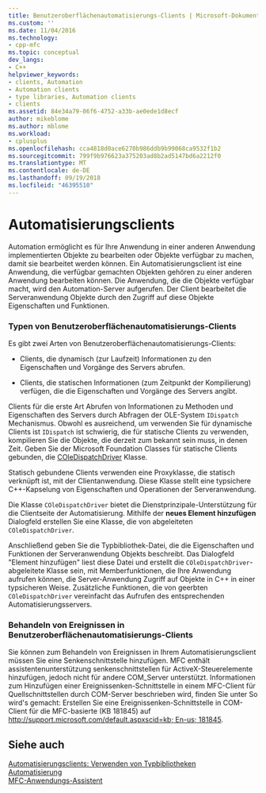 ```yaml
---
title: Benutzeroberflächenautomatisierungs-Clients | Microsoft-Dokumentation
ms.custom: ''
ms.date: 11/04/2016
ms.technology:
- cpp-mfc
ms.topic: conceptual
dev_langs:
- C++
helpviewer_keywords:
- clients, Automation
- Automation clients
- type libraries, Automation clients
- clients
ms.assetid: 84e34a79-06f6-4752-a33b-ae0ede1d8ecf
author: mikeblome
ms.author: mblome
ms.workload:
- cplusplus
ms.openlocfilehash: cca4818d0ace6270b986ddb9b99068ca9532f1b2
ms.sourcegitcommit: 799f9b976623a375203ad8b2ad5147bd6a2212f0
ms.translationtype: MT
ms.contentlocale: de-DE
ms.lasthandoff: 09/19/2018
ms.locfileid: "46395510"
---
```

# <a name="automation-clients"></a>Automatisierungsclients

Automation ermöglicht es für Ihre Anwendung in einer anderen Anwendung implementierten Objekte zu bearbeiten oder Objekte verfügbar zu machen, damit sie bearbeitet werden können. Ein Automatisierungsclient ist eine Anwendung, die verfügbar gemachten Objekten gehören zu einer anderen Anwendung bearbeiten können. Die Anwendung, die die Objekte verfügbar macht, wird den Automation-Server aufgerufen. Der Client bearbeitet die Serveranwendung Objekte durch den Zugriff auf diese Objekte Eigenschaften und Funktionen.

### <a name="types-of-automation-clients"></a>Typen von Benutzeroberflächenautomatisierungs-Clients

Es gibt zwei Arten von Benutzeroberflächenautomatisierungs-Clients:

- Clients, die dynamisch (zur Laufzeit) Informationen zu den Eigenschaften und Vorgänge des Servers abrufen.

- Clients, die statischen Informationen (zum Zeitpunkt der Kompilierung) verfügen, die die Eigenschaften und Vorgänge des Servers angibt.

Clients für die erste Art Abrufen von Informationen zu Methoden und Eigenschaften des Servers durch Abfragen der OLE-System `IDispatch` Mechanismus. Obwohl es ausreichend, um verwenden Sie für dynamische Clients ist `IDispatch` ist schwierig, die für statische Clients zu verwenden, kompilieren Sie die Objekte, die derzeit zum bekannt sein muss, in denen Zeit. Geben Sie der Microsoft Foundation Classes für statische Clients gebunden, die [COleDispatchDriver](../mfc/reference/coledispatchdriver-class.md) Klasse.

Statisch gebundene Clients verwenden eine Proxyklasse, die statisch verknüpft ist, mit der Clientanwendung. Diese Klasse stellt eine typsichere C++-Kapselung von Eigenschaften und Operationen der Serveranwendung.

Die Klasse `COleDispatchDriver` bietet die Dienstprinzipale-Unterstützung für die Clientseite der Automatisierung. Mithilfe der **neues Element hinzufügen** Dialogfeld erstellen Sie eine Klasse, die von abgeleiteten `COleDispatchDriver`.

Anschließend geben Sie die Typbibliothek-Datei, die die Eigenschaften und Funktionen der Serveranwendung Objekts beschreibt. Das Dialogfeld "Element hinzufügen" liest diese Datei und erstellt die `COleDispatchDriver`-abgeleitete Klasse sein, mit Memberfunktionen, die Ihre Anwendung aufrufen können, die Server-Anwendung Zugriff auf Objekte in C++ in einer typsicheren Weise. Zusätzliche Funktionen, die von geerbten `COleDispatchDriver` vereinfacht das Aufrufen des entsprechenden Automatisierungsservers.

### <a name="handling-events-in-automation-clients"></a>Behandeln von Ereignissen in Benutzeroberflächenautomatisierungs-Clients

Sie können zum Behandeln von Ereignissen in Ihrem Automatisierungsclient müssen Sie eine Senkenschnittstelle hinzufügen. MFC enthält assistentenunterstützung senkenschnittstellen für ActiveX-Steuerelemente hinzufügen, jedoch nicht für andere COM_Server unterstützt. Informationen zum Hinzufügen einer Ereignissenken-Schnittstelle in einem MFC-Client für Quellschnittstellen durch COM-Server beschrieben wird, finden Sie unter So wird's gemacht: Erstellen Sie eine Ereignissenken-Schnittstelle in COM-Client für die MFC-basierte (KB 181845) auf [ http://support.microsoft.com/default.aspxscid=kb; En-us; 181845](http://support.microsoft.com/default.aspxscid=kb;en-us;181845).

## <a name="see-also"></a>Siehe auch

[Automatisierungsclients: Verwenden von Typbibliotheken](../mfc/automation-clients-using-type-libraries.md)<br/>
[Automatisierung](../mfc/automation.md)<br/>
[MFC-Anwendungs-Assistent](../mfc/reference/mfc-application-wizard.md)

